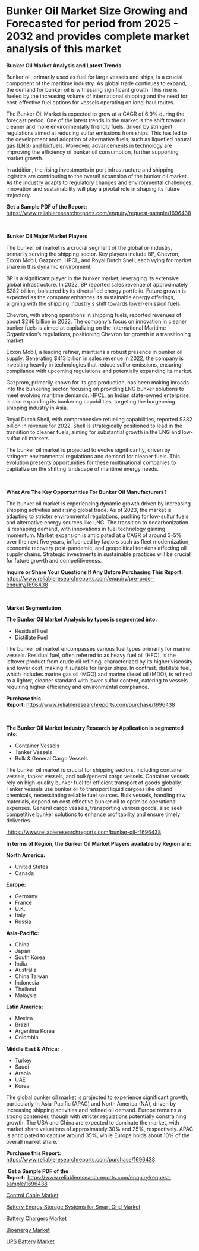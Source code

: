 <p><h1>Bunker Oil Market Size Growing and Forecasted for period from 2025 - 2032 and provides complete market analysis of this market</h1></p><p><strong>Bunker Oil Market Analysis and Latest Trends</strong></p>
<p><p>Bunker oil, primarily used as fuel for large vessels and ships, is a crucial component of the maritime industry. As global trade continues to expand, the demand for bunker oil is witnessing significant growth. This rise is fueled by the increasing volume of international shipping and the need for cost-effective fuel options for vessels operating on long-haul routes. </p><p>The Bunker Oil Market is expected to grow at a CAGR of 6.9% during the forecast period. One of the latest trends in the market is the shift towards cleaner and more environmentally friendly fuels, driven by stringent regulations aimed at reducing sulfur emissions from ships. This has led to the development and adoption of alternative fuels, such as liquefied natural gas (LNG) and biofuels. Moreover, advancements in technology are improving the efficiency of bunker oil consumption, further supporting market growth.</p><p>In addition, the rising investments in port infrastructure and shipping logistics are contributing to the overall expansion of the bunker oil market. As the industry adapts to regulatory changes and environmental challenges, innovation and sustainability will play a pivotal role in shaping its future trajectory.</p></p>
<p><strong>Get a Sample PDF of the Report:&nbsp;</strong> <a href="https://www.reliableresearchreports.com/enquiry/request-sample/1696438?utm_campaign=83&utm_medium=2&utm_source=Github&utm_content=ia&utm_term=13022025&utm_id=bunker-oil">https://www.reliableresearchreports.com/enquiry/request-sample/1696438</a></p>
<p>&nbsp;</p>
<p><strong>Bunker Oil Major Market Players</strong></p>
<p><p>The bunker oil market is a crucial segment of the global oil industry, primarily serving the shipping sector. Key players include BP, Chevron, Exxon Mobil, Gazprom, HPCL, and Royal Dutch Shell, each vying for market share in this dynamic environment.</p><p>BP is a significant player in the bunker market, leveraging its extensive global infrastructure. In 2022, BP reported sales revenue of approximately $282 billion, bolstered by its diversified energy portfolio. Future growth is expected as the company enhances its sustainable energy offerings, aligning with the shipping industry's shift towards lower-emission fuels.</p><p>Chevron, with strong operations in shipping fuels, reported revenues of about $246 billion in 2022. The company's focus on innovation in cleaner bunker fuels is aimed at capitalizing on the International Maritime Organization’s regulations, positioning Chevron for growth in a transitioning market.</p><p>Exxon Mobil, a leading refiner, maintains a robust presence in bunker oil supply. Generating $413 billion in sales revenue in 2022, the company is investing heavily in technologies that reduce sulfur emissions, ensuring compliance with upcoming regulations and potentially expanding its market.</p><p>Gazprom, primarily known for its gas production, has been making inroads into the bunkering sector, focusing on providing LNG bunker solutions to meet evolving maritime demands. HPCL, an Indian state-owned enterprise, is also expanding its bunkering capabilities, targeting the burgeoning shipping industry in Asia.</p><p>Royal Dutch Shell, with comprehensive refueling capabilities, reported $382 billion in revenue for 2022. Shell is strategically positioned to lead in the transition to cleaner fuels, aiming for substantial growth in the LNG and low-sulfur oil markets.</p><p>The bunker oil market is projected to evolve significantly, driven by stringent environmental regulations and demand for cleaner fuels. This evolution presents opportunities for these multinational companies to capitalize on the shifting landscape of maritime energy needs.</p></p>
<p>&nbsp;</p>
<p><strong>What Are The Key Opportunities For Bunker Oil Manufacturers?</strong></p>
<p><p>The bunker oil market is experiencing dynamic growth driven by increasing shipping activities and rising global trade. As of 2023, the market is adapting to stricter environmental regulations, pushing for low-sulfur fuels and alternative energy sources like LNG. The transition to decarbonization is reshaping demand, with innovations in fuel technology gaining momentum. Market expansion is anticipated at a CAGR of around 3-5% over the next five years, influenced by factors such as fleet modernization, economic recovery post-pandemic, and geopolitical tensions affecting oil supply chains. Strategic investments in sustainable practices will be crucial for future growth and competitiveness.</p></p>
<p><strong>Inquire or Share Your Questions If Any Before Purchasing This Report:</strong> <a href="https://www.reliableresearchreports.com/enquiry/pre-order-enquiry/1696438?utm_campaign=83&utm_medium=2&utm_source=Github&utm_content=ia&utm_term=13022025&utm_id=bunker-oil">https://www.reliableresearchreports.com/enquiry/pre-order-enquiry/1696438</a></p>
<p>&nbsp;</p>
<p><strong>Market Segmentation</strong></p>
<p><strong>The Bunker Oil Market Analysis by types is segmented into:</strong></p>
<p><ul><li>Residual Fuel</li><li>Distillate Fuel</li></ul></p>
<p><p>The bunker oil market encompasses various fuel types primarily for marine vessels. Residual fuel, often referred to as heavy fuel oil (HFO), is the leftover product from crude oil refining, characterized by its higher viscosity and lower cost, making it suitable for larger ships. In contrast, distillate fuel, which includes marine gas oil (MGO) and marine diesel oil (MDO), is refined to a lighter, cleaner standard with lower sulfur content, catering to vessels requiring higher efficiency and environmental compliance.</p></p>
<p><strong>Purchase this Report:&nbsp;</strong><a href="https://www.reliableresearchreports.com/purchase/1696438?utm_campaign=83&utm_medium=2&utm_source=Github&utm_content=ia&utm_term=13022025&utm_id=bunker-oil">https://www.reliableresearchreports.com/purchase/1696438</a></p>
<p>&nbsp;</p>
<p><strong>The Bunker Oil Market Industry Research by Application is segmented into:</strong></p>
<p><ul><li>Container Vessels</li><li>Tanker Vessels</li><li>Bulk & General Cargo Vessels</li></ul></p>
<p><p>The bunker oil market is crucial for shipping sectors, including container vessels, tanker vessels, and bulk/general cargo vessels. Container vessels rely on high-quality bunker fuel for efficient transport of goods globally. Tanker vessels use bunker oil to transport liquid cargoes like oil and chemicals, necessitating reliable fuel sources. Bulk vessels, handling raw materials, depend on cost-effective bunker oil to optimize operational expenses. General cargo vessels, transporting various goods, also seek competitive bunker solutions to enhance profitability and ensure timely deliveries.</p></p>
<p><a href="https://www.reliableresearchreports.com/bunker-oil-r1696438?utm_campaign=83&utm_medium=2&utm_source=Github&utm_content=ia&utm_term=13022025&utm_id=bunker-oil">&nbsp;https://www.reliableresearchreports.com/bunker-oil-r1696438</a></p>
<p><strong>In terms of Region, the Bunker Oil Market Players available by Region are:</strong></p>
<p>
    <p> <strong> North America: </strong>
        <ul>
            <li>United States</li>
            <li>Canada</li>
        </ul>
        </p> 
    <p> <strong> Europe: </strong>
        <ul>
            <li>Germany</li>
            <li>France</li>
            <li>U.K.</li>
            <li>Italy</li>
            <li>Russia</li>
        </ul>
        </p> 
    <p> <strong> Asia-Pacific: </strong>
        <ul>
            <li>China</li>
            <li>Japan</li>
            <li>South Korea</li>
            <li>India</li>
            <li>Australia</li>
            <li>China Taiwan</li>
            <li>Indonesia</li>
            <li>Thailand</li>
            <li>Malaysia</li>
        </ul>
        </p> 
    <p> <strong> Latin America: </strong>
        <ul>
            <li>Mexico</li>
            <li>Brazil</li>
            <li>Argentina Korea</li>
            <li>Colombia</li>
        </ul>
        </p> 
    <p> <strong> Middle East & Africa: </strong>
        <ul>
            <li>Turkey</li>
            <li>Saudi</li>
            <li>Arabia</li>
            <li>UAE</li>
            <li>Korea</li>
        </ul>
    </p>
    </p>
<p><p>The global bunker oil market is projected to experience significant growth, particularly in Asia-Pacific (APAC) and North America (NA), driven by increasing shipping activities and refined oil demand. Europe remains a strong contender, though with stricter regulations potentially constraining growth. The USA and China are expected to dominate the market, with market share valuations of approximately 30% and 25%, respectively. APAC is anticipated to capture around 35%, while Europe holds about 10% of the overall market share.</p></p>
<p><strong>Purchase this Report: </strong><a href="https://www.reliableresearchreports.com/purchase/1696438?utm_campaign=83&utm_medium=2&utm_source=Github&utm_content=ia&utm_term=13022025&utm_id=bunker-oil">https://www.reliableresearchreports.com/purchase/1696438</a></p>
<p>&nbsp;<strong>Get a Sample PDF of the Report:&nbsp;&nbsp;</strong><a href="https://www.reliableresearchreports.com/enquiry/request-sample/1696438?utm_campaign=83&utm_medium=2&utm_source=Github&utm_content=ia&utm_term=13022025&utm_id=bunker-oil">https://www.reliableresearchreports.com/enquiry/request-sample/1696438</a></p>
<p><strong></strong></p>
<p><p><a href="https://github.com/kaddahblejc/Market-Research-Report-List-1/blob/main/control-cable-market.md?utm_campaign=83&utm_medium=2&utm_source=Github&utm_content=ia&utm_term=13022025&utm_id=bunker-oil">Control Cable Market</a></p><p><a href="https://github.com/tsininazzy/Market-Research-Report-List-1/blob/main/battery-energy-storage-systems-for-smart-grid-market.md?utm_campaign=83&utm_medium=2&utm_source=Github&utm_content=ia&utm_term=13022025&utm_id=bunker-oil">Battery Energy Storage Systems for Smart Grid Market</a></p><p><a href="https://github.com/gyenesephacy/Market-Research-Report-List-1/blob/main/battery-chargers-market.md?utm_campaign=83&utm_medium=2&utm_source=Github&utm_content=ia&utm_term=13022025&utm_id=bunker-oil">Battery Chargers Market</a></p><p><a href="https://github.com/chkrselia/Market-Research-Report-List-1/blob/main/bioenergy-market.md?utm_campaign=83&utm_medium=2&utm_source=Github&utm_content=ia&utm_term=13022025&utm_id=bunker-oil">Bioenergy Market</a></p><p><a href="https://github.com/pidlisseas/Market-Research-Report-List-1/blob/main/ups-battery-market.md?utm_campaign=83&utm_medium=2&utm_source=Github&utm_content=ia&utm_term=13022025&utm_id=bunker-oil">UPS Battery Market</a></p></p>
